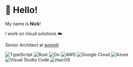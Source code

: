 # 👋 Hello!
My name is <b>Nick</b>!

I work on cloud solutions ☁️

Senior Architect at [winmill](https://www.winmill.com/)

![TypeScript](https://img.shields.io/badge/typescript-%23007ACC.svg?style=flat&logo=typescript&logoColor=white) ![Rust](https://img.shields.io/badge/rust-%23000000.svg?style=flat&logo=rust&logoColor=white) ![Go](https://img.shields.io/badge/Go-%2300ADD8.svg?&logo=go&logoColor=white) ![AWS](https://img.shields.io/badge/Amazon_AWS-FF9900?style=flat&logo=amazonaws&logoColor=white) ![Google Cloud](https://img.shields.io/badge/Google%20Cloud-%234285F4.svg?style=flat&logo=google-cloud&logoColor=white) ![Azure](https://img.shields.io/badge/Azure_DevOps-0078D7?style=flat&logo=azure-devops&logoColor=white) ![Visual Studio Code](https://img.shields.io/badge/Visual%20Studio%20Code-0078d7.svg?style=flat&logo=visual-studio-code&logoColor=white) ![macOS](https://img.shields.io/badge/mac%20os-000000?style=flat&logo=macos&logoColor=F0F0F0) 



